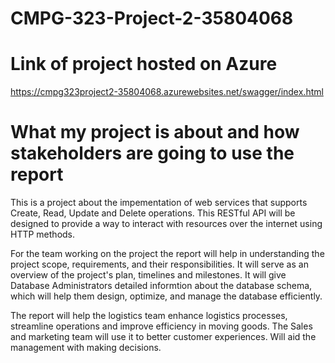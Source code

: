 # CMPG-323-Project-2-35804068

# Link of project hosted on Azure
https://cmpg323project2-35804068.azurewebsites.net/swagger/index.html

# What my project is about and how stakeholders are going to use the report
This is a project about the impementation of web services that supports Create, Read, Update and Delete operations. This RESTful API will be designed to provide a way to interact with resources over the internet using HTTP methods. 

For the team working on the project the report will help in understanding the project scope, requirements, and their responsibilities. It will serve as an overview of the project's plan, timelines and milestones. It will give Database Administrators detailed informtion about the database schema, which will help them design, optimize, and manage the database efficiently.

The report will help the logistics team enhance logistics processes, streamline operations and improve efficiency in moving goods. The Sales and marketing team will use it to better customer experiences. Will aid the management with making decisions.
